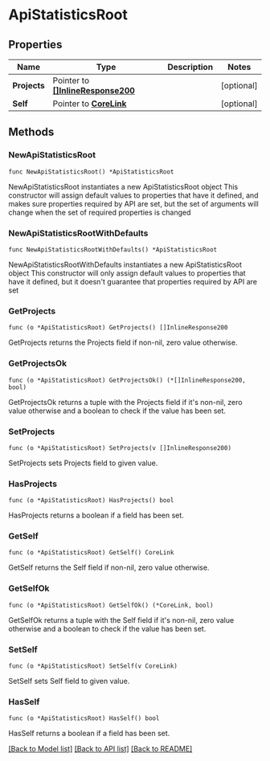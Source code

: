 # ApiStatisticsRoot

## Properties

Name | Type | Description | Notes
------------ | ------------- | ------------- | -------------
**Projects** | Pointer to [**[]InlineResponse200**](InlineResponse200.md) |  | [optional] 
**Self** | Pointer to [**CoreLink**](CoreLink.md) |  | [optional] 

## Methods

### NewApiStatisticsRoot

`func NewApiStatisticsRoot() *ApiStatisticsRoot`

NewApiStatisticsRoot instantiates a new ApiStatisticsRoot object
This constructor will assign default values to properties that have it defined,
and makes sure properties required by API are set, but the set of arguments
will change when the set of required properties is changed

### NewApiStatisticsRootWithDefaults

`func NewApiStatisticsRootWithDefaults() *ApiStatisticsRoot`

NewApiStatisticsRootWithDefaults instantiates a new ApiStatisticsRoot object
This constructor will only assign default values to properties that have it defined,
but it doesn't guarantee that properties required by API are set

### GetProjects

`func (o *ApiStatisticsRoot) GetProjects() []InlineResponse200`

GetProjects returns the Projects field if non-nil, zero value otherwise.

### GetProjectsOk

`func (o *ApiStatisticsRoot) GetProjectsOk() (*[]InlineResponse200, bool)`

GetProjectsOk returns a tuple with the Projects field if it's non-nil, zero value otherwise
and a boolean to check if the value has been set.

### SetProjects

`func (o *ApiStatisticsRoot) SetProjects(v []InlineResponse200)`

SetProjects sets Projects field to given value.

### HasProjects

`func (o *ApiStatisticsRoot) HasProjects() bool`

HasProjects returns a boolean if a field has been set.

### GetSelf

`func (o *ApiStatisticsRoot) GetSelf() CoreLink`

GetSelf returns the Self field if non-nil, zero value otherwise.

### GetSelfOk

`func (o *ApiStatisticsRoot) GetSelfOk() (*CoreLink, bool)`

GetSelfOk returns a tuple with the Self field if it's non-nil, zero value otherwise
and a boolean to check if the value has been set.

### SetSelf

`func (o *ApiStatisticsRoot) SetSelf(v CoreLink)`

SetSelf sets Self field to given value.

### HasSelf

`func (o *ApiStatisticsRoot) HasSelf() bool`

HasSelf returns a boolean if a field has been set.


[[Back to Model list]](../README.md#documentation-for-models) [[Back to API list]](../README.md#documentation-for-api-endpoints) [[Back to README]](../README.md)


